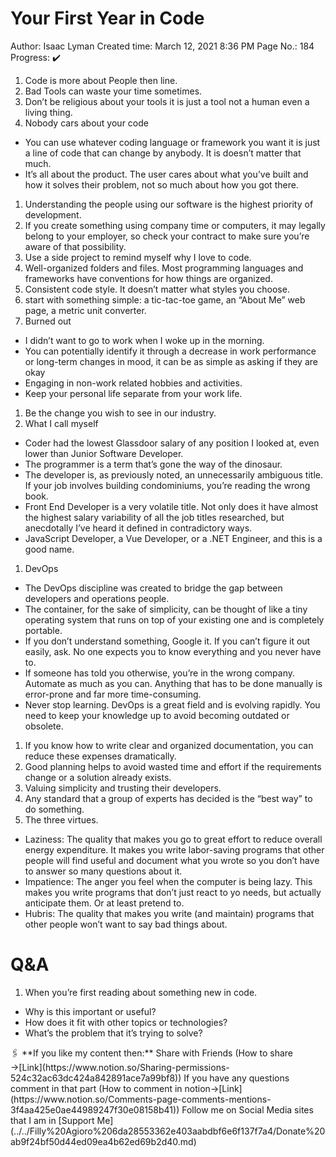 # Your First Year in Code

Author: Isaac Lyman
Created time: March 12, 2021 8:36 PM
Page No.: 184
Progress: ✔️

1. Code is more about People then line.
2. Bad Tools can waste your time sometimes.
3. Don’t be religious about your tools it is just a tool not a human even a living thing.
4. Nobody cars about your code
- You can use whatever coding language or framework you want it is just a line of code that can change by anybody. It is doesn’t matter that much.
- It’s all about the product. The user cares about what you’ve built and how it solves their problem, not so much about how you got there.
1. Understanding the people using our software is the highest priority of development.
2. If you create something using company time or computers, it may legally belong to your employer, so check your contract to make sure you’re aware of that possibility.
3. Use a side project to remind myself why I love to code.
4. Well-organized folders and files. Most programming languages and frameworks have conventions for how things are organized.
5. Consistent code style. It doesn’t matter what styles you choose.
6. start with something simple: a tic-tac-toe game, an “About Me” web page, a metric unit converter.
7. Burned out
- I didn’t want to go to work when I woke up in the morning.
- You can potentially identify it through a decrease in work performance or long-term changes in mood, it can be as simple as asking if they are okay
- Engaging in non-work related hobbies and activities.
- Keep your personal life separate from your work life.
1. Be the change you wish to see in our industry.
2. What I call myself
- Coder had the lowest Glassdoor salary of any position I looked at, even lower than Junior Software Developer.
- The programmer is a term that’s gone the way of the dinosaur.
- The developer is, as previously noted, an unnecessarily ambiguous title. If your job involves building condominiums, you’re reading the wrong book.
- Front End Developer is a very volatile title. Not only does it have almost the highest salary variability of all the job titles researched, but anecdotally I’ve heard it defined in contradictory ways.
- JavaScript Developer, a Vue Developer, or a .NET Engineer, and this is a good name.
1. DevOps
- The DevOps discipline was created to bridge the gap between developers and operations people.
- The container, for the sake of simplicity, can be thought of like a tiny operating system that runs on top of your existing one and is completely portable.
- If you don’t understand something, Google it. If you can’t figure it out easily, ask. No one expects you to know everything and you never have to.
- If someone has told you otherwise, you’re in the wrong company. Automate as much as you can. Anything that has to be done manually is error-prone and far more time-consuming.
- Never stop learning. DevOps is a great field and is evolving rapidly. You need to keep your knowledge up to avoid becoming outdated or obsolete.
1. If you know how to write clear and organized documentation, you can reduce these expenses dramatically.
2. Good planning helps to avoid wasted time and effort if the requirements change or a solution already exists.
3. Valuing simplicity and trusting their developers.
4. Any standard that a group of experts has decided is the “best way” to do something.
5. The three virtues.
- Laziness: The quality that makes you go to great effort to reduce overall energy expenditure. It makes you write labor-saving programs that other people will find useful and document what you wrote so you don’t have to answer so many questions about it.
- Impatience: The anger you feel when the computer is being lazy. This makes you write programs that don’t just react to yo needs, but actually anticipate them. Or at least pretend to.
- Hubris: The quality that makes you write (and maintain) programs that other people won’t want to say bad things about.

# Q&A

1. When you’re first reading about something new in code.
- Why is this important or useful?
- How does it fit with other topics or technologies?
- What’s the problem that it’s trying to solve?

<aside>
🖇️ **If you like my content then:**
Share with Friends (How to share →[Link](https://www.notion.so/Sharing-permissions-524c32ac63dc424a842891ace7a99bf8))
If you have any questions comment in that part (How to comment in notion→[Link](https://www.notion.so/Comments-page-comments-mentions-3f4aa425e0ae44989247f30e08158b41))
Follow me on Social Media sites that I am in
[Support Me](../../Filly%20Agioro%206da28553362e403aabdbf6e6f137f7a4/Donate%20ab9f24bf50d44ed09ea4b62ed69b2d40.md)

</aside>